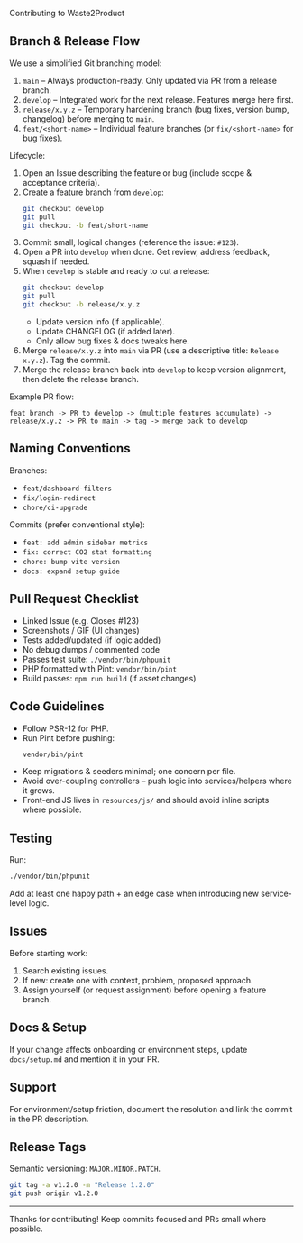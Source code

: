 Contributing to Waste2Product

## Branch & Release Flow

We use a simplified Git branching model:

1. `main` – Always production-ready. Only updated via PR from a release branch.
2. `develop` – Integrated work for the next release. Features merge here first.
3. `release/x.y.z` – Temporary hardening branch (bug fixes, version bump, changelog) before merging to `main`.
4. `feat/<short-name>` – Individual feature branches (or `fix/<short-name>` for bug fixes).

Lifecycle:
1. Open an Issue describing the feature or bug (include scope & acceptance criteria).
2. Create a feature branch from `develop`:
	```bash
	git checkout develop
	git pull
	git checkout -b feat/short-name
	```
3. Commit small, logical changes (reference the issue: `#123`).
4. Open a PR into `develop` when done. Get review, address feedback, squash if needed.
5. When `develop` is stable and ready to cut a release:
	```bash
	git checkout develop
	git pull
	git checkout -b release/x.y.z
	```
	- Update version info (if applicable).
	- Update CHANGELOG (if added later).
	- Only allow bug fixes & docs tweaks here.
6. Merge `release/x.y.z` into `main` via PR (use a descriptive title: `Release x.y.z`). Tag the commit.
7. Merge the release branch back into `develop` to keep version alignment, then delete the release branch.

Example PR flow:
```
feat branch -> PR to develop -> (multiple features accumulate) -> release/x.y.z -> PR to main -> tag -> merge back to develop
```

## Naming Conventions
Branches:
- `feat/dashboard-filters`
- `fix/login-redirect`
- `chore/ci-upgrade`

Commits (prefer conventional style):
- `feat: add admin sidebar metrics`
- `fix: correct CO2 stat formatting`
- `chore: bump vite version`
- `docs: expand setup guide`

## Pull Request Checklist
- Linked Issue (e.g. Closes #123)
- Screenshots / GIF (UI changes)
- Tests added/updated (if logic added)
- No debug dumps / commented code
- Passes test suite: `./vendor/bin/phpunit`
- PHP formatted with Pint: `vendor/bin/pint`
- Build passes: `npm run build` (if asset changes)

## Code Guidelines
- Follow PSR-12 for PHP.
- Run Pint before pushing:
	```bash
	vendor/bin/pint
	```
- Keep migrations & seeders minimal; one concern per file.
- Avoid over-coupling controllers – push logic into services/helpers where it grows.
- Front-end JS lives in `resources/js/` and should avoid inline scripts where possible.

## Testing
Run:
```bash
./vendor/bin/phpunit
```
Add at least one happy path + an edge case when introducing new service-level logic.

## Issues
Before starting work:
1. Search existing issues.
2. If new: create one with context, problem, proposed approach.
3. Assign yourself (or request assignment) before opening a feature branch.

## Docs & Setup
If your change affects onboarding or environment steps, update `docs/setup.md` and mention it in your PR.

## Support
For environment/setup friction, document the resolution and link the commit in the PR description.

## Release Tags
Semantic versioning: `MAJOR.MINOR.PATCH`.
```bash
git tag -a v1.2.0 -m "Release 1.2.0"
git push origin v1.2.0
```

---
Thanks for contributing! Keep commits focused and PRs small where possible.

